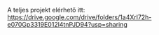 A teljes projekt elérhető itt: https://drive.google.com/drive/folders/1a4Xrl72h-e070Gp3319E012l4tnPJD94?usp=sharing
